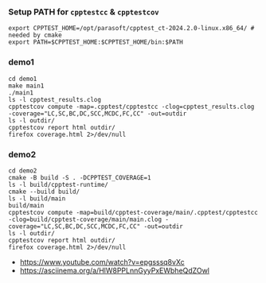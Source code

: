 ### Setup PATH for `cpptestcc` & `cpptestcov`
```
export CPPTEST_HOME=/opt/parasoft/cpptest_ct-2024.2.0-linux.x86_64/ # needed by cmake
export PATH=$CPPTEST_HOME:$CPPTEST_HOME/bin:$PATH
```

### demo1
```
cd demo1
make main1
./main1
ls -l cpptest_results.clog
cpptestcov compute -map=.cpptest/cpptestcc -clog=cpptest_results.clog -coverage="LC,SC,BC,DC,SCC,MCDC,FC,CC" -out=outdir
ls -l outdir/
cpptestcov report html outdir/
firefox coverage.html 2>/dev/null
```
### demo2
```
cd demo2
cmake -B build -S . -DCPPTEST_COVERAGE=1
ls -l build/cpptest-runtime/
cmake --build build/
ls -l build/main
build/main
cpptestcov compute -map=build/cpptest-coverage/main/.cpptest/cpptestcc -clog=build/cpptest-coverage/main/main.clog -coverage="LC,SC,BC,DC,SCC,MCDC,FC,CC" -out=outdir
ls -l outdir/
cpptestcov report html outdir/
firefox coverage.html 2>/dev/null
```


- https://www.youtube.com/watch?v=epgsssq8vXc
- https://asciinema.org/a/HlW8PPLnnGyyPxEWbheQdZOwl
